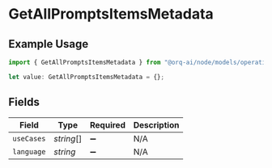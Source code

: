 # GetAllPromptsItemsMetadata

## Example Usage

```typescript
import { GetAllPromptsItemsMetadata } from "@orq-ai/node/models/operations";

let value: GetAllPromptsItemsMetadata = {};
```

## Fields

| Field              | Type               | Required           | Description        |
| ------------------ | ------------------ | ------------------ | ------------------ |
| `useCases`         | *string*[]         | :heavy_minus_sign: | N/A                |
| `language`         | *string*           | :heavy_minus_sign: | N/A                |